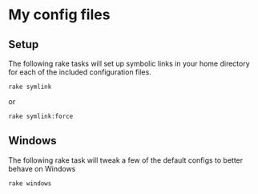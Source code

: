 # My config files

## Setup

The following rake tasks will set up symbolic links in your home directory for each of the included configuration files.

    rake symlink

or 

    rake symlink:force

## Windows

The following rake task will tweak a few of the default configs to better behave on Windows

    rake windows
